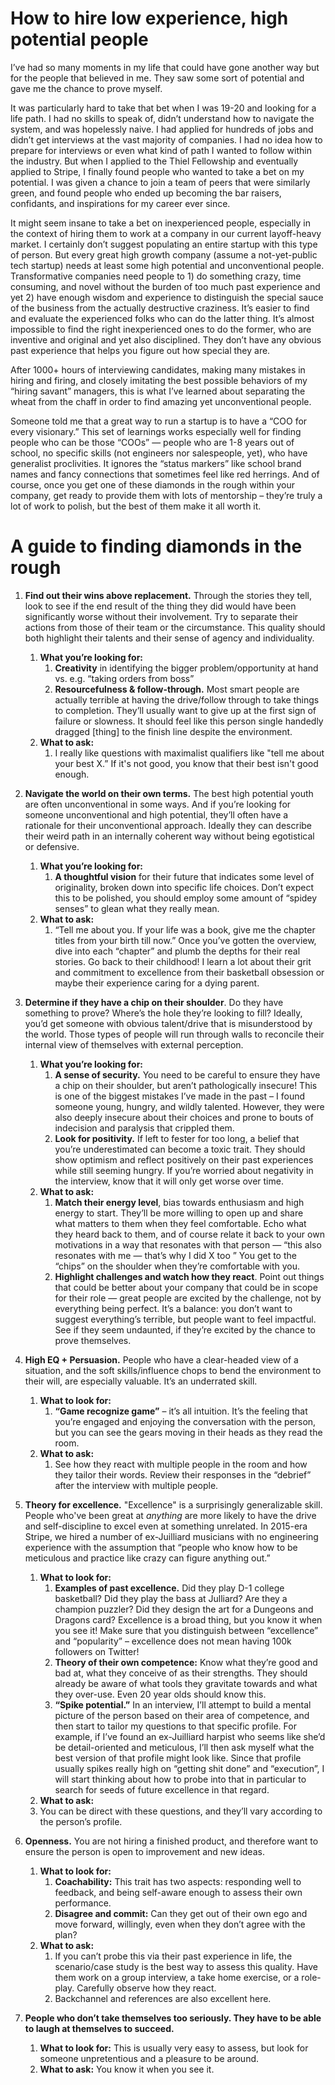 # How to hire low experience, high potential people

I’ve had so many moments in my life that could have gone another way but for the people that believed in me. They saw some sort of potential and gave me the chance to prove myself.

It was particularly hard to take that bet when I was 19-20 and looking for a life path. I had no skills to speak of, didn’t understand how to navigate the system, and was hopelessly naive. I had applied for hundreds of jobs and didn’t get interviews at the vast majority of companies. I had no idea how to prepare for interviews or even what kind of path I wanted to follow within the industry. But when I applied to the Thiel Fellowship and eventually applied to Stripe, I finally found people who wanted to take a bet on my potential. I was given a chance to join a team of peers that were similarly green, and found people who ended up becoming the bar raisers, confidants, and inspirations for my career ever since.

It might seem insane to take a bet on inexperienced people, especially in the context of hiring them to work at a company in our current layoff-heavy market. I certainly don’t suggest populating an entire startup with this type of person. But every great high growth company (assume a not-yet-public tech startup) needs at least some high potential and unconventional people. Transformative companies need people to 1) do something crazy, time consuming, and novel without the burden of too much past experience and yet 2) have enough wisdom and experience to distinguish the special sauce of the business from the actually destructive craziness. It’s easier to find and evaluate the experienced folks who can do the latter thing. It’s almost impossible to find the right inexperienced ones to do the former, who are inventive and original and yet also disciplined. They don’t have any obvious past experience that helps you figure out how special they are.

After 1000+ hours of interviewing candidates, making many mistakes in hiring and firing, and closely imitating the best possible behaviors of my “hiring savant” managers, this is what I’ve learned about separating the wheat from the chaff in order to find amazing yet unconventional people.

Someone told me that a great way to run a startup is to have a “COO for every visionary.” This set of learnings works especially well for finding people who can be those “COOs” — people who are 1-8 years out of school, no specific skills (not engineers nor salespeople, yet), who have generalist proclivities. It ignores the “status markers” like school brand names and fancy connections that sometimes feel like red herrings. And of course, once you get one of these diamonds in the rough within your company, get ready to provide them with lots of mentorship – they’re truly a lot of work to polish, but the best of them make it all worth it.

# A guide to finding diamonds in the rough

1. **Find out their wins above replacement.** Through the stories they tell, look to see if the end result of the thing they did would have been significantly worse without their involvement. Try to separate their actions from those of their team or the circumstance. This quality should both highlight their talents and their sense of agency and individuality.

   1. **What you’re looking for:**
      1. **Creativity** in identifying the bigger problem/opportunity at hand vs. e.g. “taking orders from boss”
      2. **Resourcefulness & follow-through.** Most smart people are actually terrible at having the drive/follow through to take things to completion. They’ll usually want to give up at the first sign of failure or slowness. It should feel like this person single handedly dragged [thing] to the finish line despite the environment.
   2. **What to ask:**
      1. I really like questions with maximalist qualifiers like "tell me about your best X.” If it's not good, you know that their best isn't good enough.

1. **Navigate the world on their own terms.** The best high potential youth are often unconventional in some ways. And if you’re looking for someone unconventional and high potential, they’ll often have a rationale for their unconventional approach. Ideally they can describe their weird path in an internally coherent way without being egotistical or defensive.
   1. **What you’re looking for:**
      1. **A thoughtful vision** for their future that indicates some level of originality, broken down into specific life choices. Don’t expect this to be polished, you should employ some amount of “spidey senses” to glean what they really mean.
   2. **What to ask:**
      1. “Tell me about you. If your life was a book, give me the chapter titles from your birth till now.” Once you’ve gotten the overview, dive into each “chapter” and plumb the depths for their real stories. Go back to their childhood! I learn a lot about their grit and commitment to excellence from their basketball obsession or maybe their experience caring for a dying parent.
1. **Determine if they have a chip on their shoulder**. Do they have something to prove? Where’s the hole they’re looking to fill? Ideally, you’d get someone with obvious talent/drive that is misunderstood by the world. Those types of people will run through walls to reconcile their internal view of themselves with external perception.
   1. **What you’re looking for:**
      1. **A sense of security.** You need to be careful to ensure they have a chip on their shoulder, but aren’t pathologically insecure! This is one of the biggest mistakes I’ve made in the past – I found someone young, hungry, and wildly talented. However, they were also deeply insecure about their choices and prone to bouts of indecision and paralysis that crippled them.
      2. **Look for positivity.** If left to fester for too long, a belief that you’re underestimated can become a toxic trait. They should show optimism and reflect positively on their past experiences while still seeming hungry. If you’re worried about negativity in the interview, know that it will only get worse over time.
   2. **What to ask:**
      1. **Match their energy level**, bias towards enthusiasm and high energy to start. They’ll be more willing to open up and share what matters to them when they feel comfortable. Echo what they heard back to them, and of course relate it back to your own motivations in a way that resonates with that person — “this also resonates with me — that’s why I did X too <give example>” You get to the “chips” on the shoulder when they’re comfortable with you.
      2. **Highlight challenges and watch how they react**. Point out things that could be better about your company that could be in scope for their role — great people are excited by the challenge, not by everything being perfect. It’s a balance: you don’t want to suggest everything’s terrible, but people want to feel impactful. See if they seem undaunted, if they’re excited by the chance to prove themselves.
1. **High EQ + Persuasion.** People who have a clear-headed view of a situation, and the soft skills/influence chops to bend the environment to their will, are especially valuable. It’s an underrated skill.
   1. **What to look for:**
      1. **“Game recognize game”** – it’s all intuition. It’s the feeling that you’re engaged and enjoying the conversation with the person, but you can see the gears moving in their heads as they read the room.
   2. **What to ask:**
      1. See how they react with multiple people in the room and how they tailor their words. Review their responses in the “debrief” after the interview with multiple people.
1. **Theory for excellence.** "Excellence" is a surprisingly generalizable skill. People who've been great at _anything_ are more likely to have the drive and self-discipline to excel even at something unrelated. In 2015-era Stripe, we hired a number of ex-Juilliard musicians with no engineering experience with the assumption that “people who know how to be meticulous and practice like crazy can figure anything out.”
   1. **What to look for:**
      1. **Examples of past excellence.** Did they play D-1 college basketball? Did they play the bass at Julliard? Are they a champion puzzler? Did they design the art for a Dungeons and Dragons card? Excellence is a broad thing, but you know it when you see it! Make sure that you distinguish between “excellence” and “popularity” – excellence does not mean having 100k followers on Twitter!
      2. **Theory of their own competence:** Know what they’re good and bad at, what they conceive of as their strengths. They should already be aware of what tools they gravitate towards and what they over-use. Even 20 year olds should know this.
      3. **“Spike potential.”** In an interview, I’ll attempt to build a mental picture of the person based on their area of competence, and then start to tailor my questions to that specific profile. For example, if I’ve found an ex-Juilliard harpist who seems like she’d be detail-oriented and meticulous, I’ll then ask myself what the best version of that profile might look like. Since that profile usually spikes really high on “getting shit done” and “execution”, I will start thinking about how to probe into that in particular to search for seeds of future excellence in that regard.
   2. **What to ask:**
   3. You can be direct with these questions, and they’ll vary according to the person’s profile.
1. **Openness.** You are not hiring a finished product, and therefore want to ensure the person is open to improvement and new ideas.
   1. **What to look for:**
      1. **Coachability:** This trait has two aspects: responding well to feedback, and being self-aware enough to assess their own performance.
      2. **Disagree and commit:** Can they get out of their own ego and move forward, willingly, even when they don’t agree with the plan?
   2. **What to ask:**
      1. If you can’t probe this via their past experience in life, the scenario/case study is the best way to assess this quality. Have them work on a group interview, a take home exercise, or a role-play. Carefully observe how they react.
      2. Backchannel and references are also excellent here.
1. **People who don’t take themselves too seriously. They have to be able to laugh at themselves to succeed.**
   1. **What to look for:** This is usually very easy to assess, but look for someone unpretentious and a pleasure to be around.
   2. **What to ask:** You know it when you see it.
